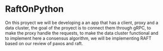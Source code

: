 # RaftOnPython
On this proyect we will be developing a an app that has a client, proxy and a data cluster, the goal of the proyect is to connect them through gRPC, to make the proxy handle the requests, to make the data cluster functional and to implement here a consensus algorithm, we will be implementing RAFT based on our review of paxos and raft.
